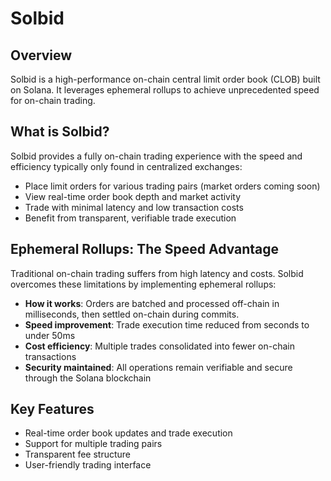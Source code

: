 # Solbid

## Overview

Solbid is a high-performance on-chain central limit order book (CLOB) built on Solana. It leverages ephemeral rollups to achieve unprecedented speed for on-chain trading.

## What is Solbid?

Solbid provides a fully on-chain trading experience with the speed and efficiency typically only found in centralized exchanges:

- Place limit orders for various trading pairs (market orders coming soon)
- View real-time order book depth and market activity
- Trade with minimal latency and low transaction costs
- Benefit from transparent, verifiable trade execution

## Ephemeral Rollups: The Speed Advantage

Traditional on-chain trading suffers from high latency and costs. Solbid overcomes these limitations by implementing ephemeral rollups:

- **How it works**: Orders are batched and processed off-chain in milliseconds, then settled on-chain during commits.
- **Speed improvement**: Trade execution time reduced from seconds to under 50ms
- **Cost efficiency**: Multiple trades consolidated into fewer on-chain transactions
- **Security maintained**: All operations remain verifiable and secure through the Solana blockchain

## Key Features

- Real-time order book updates and trade execution
- Support for multiple trading pairs
- Transparent fee structure
- User-friendly trading interface